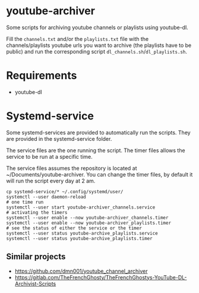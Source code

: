 # youtube-archiver

Some scripts for archiving youtube channels or playlists using youtube-dl.

Fill the `channels.txt` and/or the `playlists.txt` file with the channels/playlists youtube urls you want to archive (the playlists have to be public) and run the corresponding script `dl_channels.sh`/`dl_playlists.sh`.

# Requirements

- youtube-dl

# Systemd-service

Some systemd-services are provided to automatically run the scripts. They are provided in the systemd-service folder.

The service files are the one running the script. The timer files allows the service to be run at a specific time.

The service files assumes the repository is located at ~/Documents/youtube-archiver.
You can change the timer files, by default it will run the script every day at 2 am.

```
cp systemd-service/* ~/.config/systemd/user/
systemctl --user daemon-reload
# one time run
systemctl --user start youtube-archiver_channels.service
# activating the timers
systemctl --user enable --now youtube-archiver_channels.timer
systemctl --user enable --now youtube-archiver_playlists.timer
# see the status of either the service or the timer
systemctl --user status youtube-archive_playlists.service
systemctl --user status youtube-archive_playlists.timer
```

## Similar projects

- <https://github.com/dmn001/youtube_channel_archiver>
- <https://gitlab.com/TheFrenchGhosty/TheFrenchGhostys-YouTube-DL-Archivist-Scripts>
